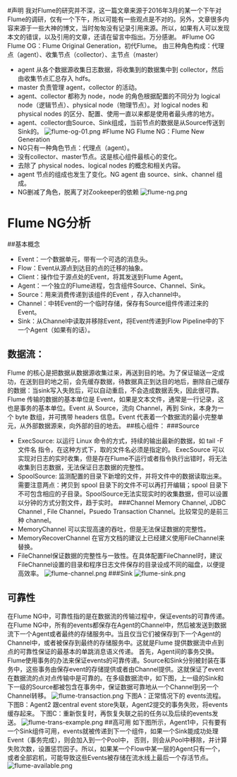 #声明
我对Flume的研究并不深，这一篇文章来源于2016年3月的某一个下午对Flume的调研，仅有一个下午，所以可能有一些观点是不对的。另外，文章很多内容来源于一些大神的博文，当时匆匆没有记录引用来源。所以，如果有人可以发现本文的错误，以及引用的文章，还请在留言中指出。万分感谢。
#Flume OG
Flume OG：Flume Original Generation，初代Flume。
由三种角色构成：代理点（agent）、收集节点（collector）、主节点（master）
* agent 从各个数据源收集日志数据，将收集到的数据集中到 collector，然后由收集节点汇总存入 hdfs。
* master 负责管理 agent，collector 的活动。
* agent、collector 都称为 node，node 的角色根据配置的不同分为 logical node（逻辑节点）、physical node（物理节点）。对 logical nodes 和 physical nodes 的区分、配置、使用一直以来都是使用者最头疼的地方。
* agent、collector由Source、Sink组成，当前节点的数据是从Source传送到Sink的。
![flume-og-01.png](../images/flume-og-01.png)
#Flume NG
Flume NG：Flume New Generation
* NG只有一种角色节点：代理点（agent）。
* 没有collector、master节点。这是核心组件最核心的变化。
* 去除了 physical nodes、logical nodes 的概念和相关内容。
* agent 节点的组成也发生了变化。NG agent 由 source、sink、channel 组成。
* NG删减了角色，脱离了对Zookeeper的依赖
![flume-ng.png](../images/flume-ng.png)
# Flume NG分析
##基本概念
* Event：一个数据单元，带有一个可选的消息头。
* Flow：Event从源点到达目的点的迁移的抽象。
* Client：操作位于源点处的Event，将其发送到Flume Agent。
* Agent：一个独立的Flume进程，包含组件Source、Channel、Sink。
* Source：用来消费传递到该组件的Event ，存入channel中。
* Channel：中转Event的一个临时存储，保存有Source组件传递过来的Event。
* Sink：从Channel中读取并移除Event，将Event传递到Flow Pipeline中的下一个Agent（如果有的话）。
## 数据流：
Flume 的核心是把数据从数据源收集过来，再送到目的地。为了保证输送一定成功，在送到目的地之前，会先缓存数据，待数据真正到达目的地后，删除自己缓存的数据：当sink写入失败后，可以自动重启，不会造成数据丢失，因此很可靠。
Flume 传输的数据的基本单位是 Event，如果是文本文件，通常是一行记录，这也是事务的基本单位。Event 从 Source，流向 Channel，再到 Sink，本身为一个 byte 数组，并可携带 headers 信息。Event 代表着一个数据流的最小完整单元，从外部数据源来，向外部的目的地去。
##核心组件：
###Source
* ExecSource: 以运行 Linux 命令的方式，持续的输出最新的数据，如 tail -F 文件名 指令，在这种方式下，取的文件名必须是指定的。 ExecSource 可以实现对日志的实时收集，但是存在Flume不运行或者指令执行出错时，将无法收集到日志数据，无法保证日志数据的完整性。 
* SpoolSource: 监测配置的目录下新增的文件，并将文件中的数据读取出来。需要注意两点：拷贝到 spool 目录下的文件不可以再打开编辑；spool 目录下不可包含相应的子目录。SpoolSource无法实现实时的收集数据，但可以设置以分钟的方式分割文件，趋于实时。
###Channel
  Memory Channel, JDBC Channel , File Channel，Psuedo Transaction Channel。比较常见的是前三种 channel。
*  MemoryChannel 可以实现高速的吞吐，但是无法保证数据的完整性。 
*  MemoryRecoverChannel 在官方文档的建议上已经建义使用FileChannel来替换。
*  FileChannel保证数据的完整性与一致性。在具体配置FileChannel时，建议FileChannel设置的目录和程序日志文件保存的目录设成不同的磁盘，以便提高效率。
![flume-channel.png](../images/flume-channel.png)
###Sink
![flume-sink.png](../images/flume-sink.png)
## 可靠性
在Flume NG中，可靠性指的是在数据流的传输过程中，保证events的可靠传递。
在Flume NG中，所有的events都保存在Agent的Channel中，然后被发送到数据流下一个Agent或者最终的存储服务中。当且仅当它们被保存到下一个Agent的Channel中，或者被保存到最终的存储服务中。这就是Flume 提供数据流中点到点的可靠性保证的最基本的单跳消息语义传递。
首先，Agent间的事务交换。Flume使用事务的办法来保证events的可靠传递。Source和Sink分别被封装在事务中，这些事务由保存event的存储提供或者由Channel提供。这就保证了event在数据流的点对点传输中是可靠的。在多级数据流中，如下图，上一级的Sink和下一级的Source都被包含在事务中，保证数据可靠地从一个Channel到另一个Channel转移。
![flume-transaction.png](../images/flume-transaction.png)
下图A：正常情况下的 events流程。
下图B：Agent2 跟central event store失联，Agent2提交的事务失败，将events缓存起来。
下图C：重新恢复时，再恢复失联之前的任务以及后续的events发送。
![flume-trans-example.png](../images/flume-trans-example.png)
##高可用
如下图所示，Agent1中，只有要有一个Sink组件可用，events就被传递到下一个组件，如果一个Sink能成功处理Event（事务完成），则会加入到一个Pool中， 否则，则会从Pool中移除，并计算失败次数，设置惩罚因子。所以，如果某一个Flow中某一层的Agent只有一个，或者全部宕机，可能导致这些Events被存储在流水线上最后一个存活节点。
![flume-available.png](../images/flume-available.png)
